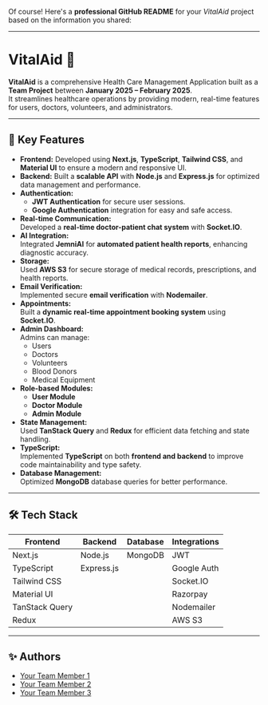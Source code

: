 Of course! Here's a **professional GitHub README** for your *VitalAid* project based on the information you shared:

---

# VitalAid 🏥

**VitalAid** is a comprehensive Health Care Management Application built as a **Team Project** between **January 2025 – February 2025**.  
It streamlines healthcare operations by providing modern, real-time features for users, doctors, volunteers, and administrators.

---

## 🚀 Key Features

- **Frontend:** Developed using **Next.js**, **TypeScript**, **Tailwind CSS**, and **Material UI** to ensure a modern and responsive UI.
- **Backend:** Built a **scalable API** with **Node.js** and **Express.js** for optimized data management and performance.
- **Authentication:**
  - **JWT Authentication** for secure user sessions.
  - **Google Authentication** integration for easy and safe access.
- **Real-time Communication:**  
  Developed a **real-time doctor-patient chat system** with **Socket.IO**.
- **AI Integration:**  
  Integrated **JemniAI** for **automated patient health reports**, enhancing diagnostic accuracy.
- **Storage:**  
  Used **AWS S3** for secure storage of medical records, prescriptions, and health reports.
- **Email Verification:**  
  Implemented secure **email verification** with **Nodemailer**.
- **Appointments:**  
  Built a **dynamic real-time appointment booking system** using **Socket.IO**.
- **Admin Dashboard:**  
  Admins can manage:
  - Users
  - Doctors
  - Volunteers
  - Blood Donors
  - Medical Equipment
- **Role-based Modules:**
  - **User Module**
  - **Doctor Module**
  - **Admin Module**
- **State Management:**  
  Used **TanStack Query** and **Redux** for efficient data fetching and state handling.
- **TypeScript:**  
  Implemented **TypeScript** on both **frontend and backend** to improve code maintainability and type safety.
- **Database Management:**  
  Optimized **MongoDB** database queries for better performance.

---

## 🛠️ Tech Stack

| Frontend            | Backend             | Database  | Integrations |
|---------------------|---------------------|-----------|--------------|
| Next.js             | Node.js              | MongoDB   | JWT          |
| TypeScript          | Express.js           |           | Google Auth  |
| Tailwind CSS        |                      |           | Socket.IO    |
| Material UI         |                      |           | Razorpay     |
| TanStack Query      |                      |           | Nodemailer   |
| Redux               |                      |           | AWS S3       |

---


## ✨ Authors

- [Your Team Member 1](https://github.com/yourprofile)
- [Your Team Member 2](https://github.com/yourprofile)
- [Your Team Member 3](https://github.com/yourprofile)
